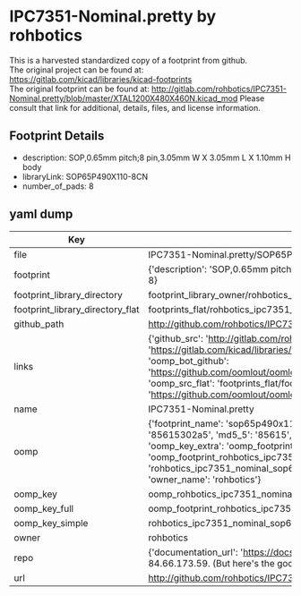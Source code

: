 # IPC7351-Nominal.pretty by rohbotics  
This is a harvested standardized copy of a footprint from github.  
The original project can be found at:  
https://gitlab.com/kicad/libraries/kicad-footprints  
The original footprint can be found at:
http://gitlab.com/rohbotics/IPC7351-Nominal.pretty/blob/master/XTAL1200X480X460N.kicad_mod
Please consult that link for additional, details, files, and license information.  
## Footprint Details
* description: SOP,0.65mm pitch;8 pin,3.05mm W X 3.05mm L X 1.10mm H body  
* libraryLink: SOP65P490X110-8CN  
* number_of_pads: 8  
## yaml dump  
| Key | Value |  
| --- | --- |  
| file | IPC7351-Nominal.pretty/SOP65P490X110-8CN.kicad_mod |  
| footprint | {'description': 'SOP,0.65mm pitch;8 pin,3.05mm W X 3.05mm L X 1.10mm H body', 'libraryLink': 'SOP65P490X110-8CN', 'number_of_pads': 8} |  
| footprint_library_directory | footprint_library_owner/rohbotics_IPC7351-Nominal.pretty |  
| footprint_library_directory_flat | footprints_flat/rohbotics_ipc7351_nominal_sop65p490x110_8cn/working |  
| github_path | http://github.com/rohbotics/IPC7351-Nominal.pretty/blob/master/SOP65P490X110-8CN.kicad_mod |  
| links | {'github_src': 'http://gitlab.com/rohbotics/IPC7351-Nominal.pretty/blob/master/XTAL1200X480X460N.kicad_mod', 'github_src_repo': 'https://gitlab.com/kicad/libraries/kicad-footprints', 'oomp_bot': 'footprints/rohbotics_ipc7351_nominal_sop65p490x110_8cn/working', 'oomp_bot_github': 'https://github.com/oomlout/oomlout_oomp_footprint_bot/tree/main/footprints/rohbotics_ipc7351_nominal_sop65p490x110_8cn/working', 'oomp_src_flat': 'footprints_flat/footprints_flat/rohbotics_ipc7351_nominal_sop65p490x110_8cn/working', 'oomp_src_flat_github': 'https://github.com/oomlout/oomlout_oomp_footprint_src/tree/main/footprints_flat/rohbotics_ipc7351_nominal_sop65p490x110_8cn/working'} |  
| name | IPC7351-Nominal.pretty |  
| oomp | {'footprint_name': 'sop65p490x110_8cn', 'library_name': 'ipc7351_nominal', 'md5': '85615302a567f778aee5a8f130b6e9bb', 'md5_10': '85615302a5', 'md5_5': '85615', 'md5_6': '856153', 'oomp_key': 'oomp_rohbotics_ipc7351_nominal_sop65p490x110_8cn', 'oomp_key_extra': 'oomp_footprint_rohbotics_ipc7351_nominal_sop65p490x110_8cn', 'oomp_key_full': 'oomp_footprint_rohbotics_ipc7351_nominal_sop65p490x110_8cn_856153', 'oomp_key_simple': 'rohbotics_ipc7351_nominal_sop65p490x110_8cn', 'original_filename': 'IPC7351-Nominal.pretty/SOP65P490X110-8CN.kicad_mod', 'owner_name': 'rohbotics'} |  
| oomp_key | oomp_rohbotics_ipc7351_nominal_sop65p490x110_8cn |  
| oomp_key_full | oomp_footprint_rohbotics_ipc7351_nominal_sop65p490x110_8cn |  
| oomp_key_simple | rohbotics_ipc7351_nominal_sop65p490x110_8cn |  
| owner | rohbotics |  
| repo | {'documentation_url': 'https://docs.github.com/rest/overview/resources-in-the-rest-api#rate-limiting', 'message': "API rate limit exceeded for 84.66.173.59. (But here's the good news: Authenticated requests get a higher rate limit. Check out the documentation for more details.)"} |  
| url | http://github.com/rohbotics/IPC7351-Nominal.pretty |  

